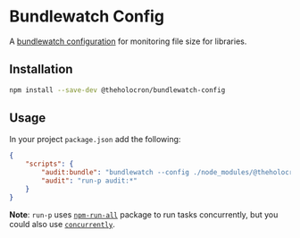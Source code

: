 # Bundlewatch Config

A [bundlewatch configuration](https://bundlewatch.io/#/reference/configuration) for monitoring file size for libraries.

## Installation

```bash
npm install --save-dev @theholocron/bundlewatch-config
```

## Usage

In your project `package.json` add the following:

```json
{
	"scripts": {
		"audit:bundle": "bundlewatch --config ./node_modules/@theholocron/bundlewatch-config/index.js",
		"audit": "run-p audit:*"
	}
}
```

**Note**: `run-p` uses [`npm-run-all`](https://www.npmjs.com/package/npm-run-all) package to run tasks concurrently, but you could also use [`concurrently`](https://www.npmjs.com/package/concurrently).
